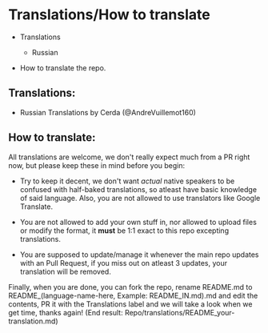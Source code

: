 # Translations/How to translate

* Translations
    * Russian

* How to translate the repo.

## Translations:

- Russian Translations by Cerda (@AndreVuillemot160)

## How to translate:

All translations are welcome, we don't really expect much from a PR right now, but please keep these in mind before you begin:

- Try to keep it decent, we don't want *actual* native speakers to be confused with half-baked translations, so atleast have basic knowledge of said language. Also, you are not allowed to use translators like Google Translate.

- You are not allowed to add your own stuff in, nor allowed to upload files or modify the format, it **must** be 1:1 exact to this repo excepting translations.

- You are supposed to update/manage it whenever the main repo updates with an Pull Request, if you miss out on atleast 3 updates, your translation will be removed.

Finally, when you are done, you can fork the repo, rename README.md to README_(language-name-here, Example: README_IN.md).md and edit the contents, PR it with the Translations label and we will take a look when we get time, thanks again! (End result: Repo/translations/README_your-translation.md)




